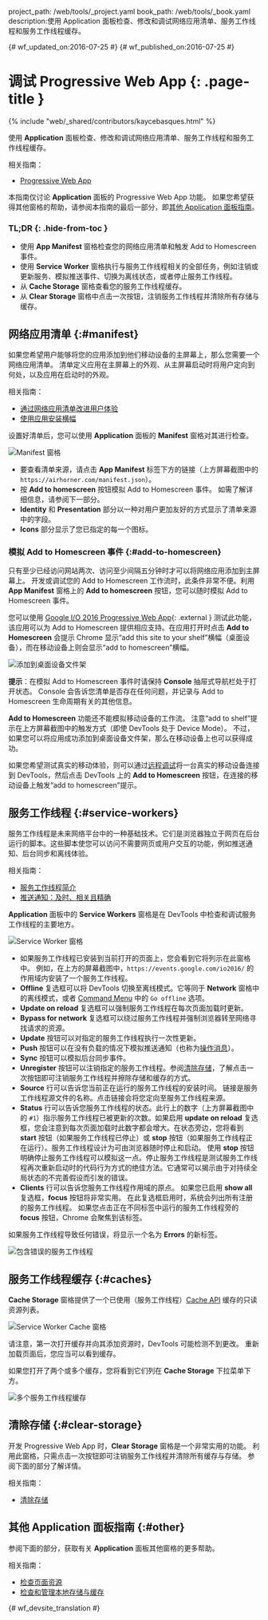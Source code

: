project_path: /web/tools/_project.yaml
book_path: /web/tools/_book.yaml
description:使用 Application 面板检查、修改和调试网络应用清单、服务工作线程和服务工作线程缓存。

{# wf_updated_on:2016-07-25 #}
{# wf_published_on:2016-07-25 #}

# 调试 Progressive Web App {: .page-title }

{% include "web/_shared/contributors/kaycebasques.html" %}

使用 <strong>Application</strong> 面板检查、修改和调试网络应用清单、服务工作线程和服务工作线程缓存。


相关指南： 

* [Progressive Web App](/web/progressive-web-apps)

本指南仅讨论 **Application** 面板的 Progressive Web App 功能。
如果您希望获得其他窗格的帮助，请参阅本指南的最后一部分，即[其他 Application 面板指南](#other)。




### TL;DR {: .hide-from-toc }
- 使用 <strong>App Manifest</strong> 窗格检查您的网络应用清单和触发 Add to Homescreen 事件。
- 使用 <strong>Service Worker</strong> 窗格执行与服务工作线程相关的全部任务，例如注销或更新服务、模拟推送事件、切换为离线状态，或者停止服务工作线程。
- 从 <strong>Cache Storage</strong> 窗格查看您的服务工作线程缓存。
- 从 <strong>Clear Storage</strong> 窗格中点击一次按钮，注销服务工作线程并清除所有存储与缓存。


## 网络应用清单 {:#manifest}

如果您希望用户能够将您的应用添加到他们移动设备的主屏幕上，那么您需要一个网络应用清单。
清单定义应用在主屏幕上的外观、从主屏幕启动时将用户定向到何处，以及应用在启动时的外观。



相关指南：

* [通过网络应用清单改进用户体验](/web/fundamentals/engage-and-retain/web-app-manifest)
* [使用应用安装横幅](/web/fundamentals/engage-and-retain/app-install-banners)


设置好清单后，您可以使用 **Application** 面板的 **Manifest** 窗格对其进行检查。


![Manifest 窗格][manifest]

* 要查看清单来源，请点击 **App Manifest** 标签下方的链接（上方屏幕截图中的 `https://airhorner.com/manifest.json`）。
* 按 **Add to homescreen** 按钮模拟 Add to Homescreen 事件。
如需了解详细信息，请参阅下一部分。
* **Identity** 和 **Presentation** 部分以一种对用户更加友好的方式显示了清单来源中的字段。
* **Icons** 部分显示了您已指定的每一个图标。

[manifest]: images/manifest.png

### 模拟 Add to Homescreen 事件 {:#add-to-homescreen}

只有至少已经访问网站两次、访问至少间隔五分钟时才可以将网络应用添加到主屏幕上。
开发或调试您的 Add to Homescreen 工作流时，此条件非常不便。利用 **App Manifest** 窗格上的 **Add to homescreen** 按钮，您可以随时模拟 Add to Homescreen 事件。




您可以使用 [Google I/O 2016 Progressive Web App](https://events.google.com/io2016/){: .external } 测试此功能，该应用可以为 Add to Homescreen 提供相应支持。在应用打开时点击 **Add to Homescreen** 会提示 Chrome 显示“add this site to your shelf”横幅（桌面设备），而在移动设备上则会显示“add to homescreen”横幅。



![添加到桌面设备文件架][shelf]

**提示**：在模拟 Add to Homescreen 事件时请保持 **Console** 抽屉式导航栏处于打开状态。
Console 会告诉您清单是否存在任何问题，并记录与 Add to Homescreen 生命周期有关的其他信息。


**Add to Homescreen** 功能还不能模拟移动设备的工作流。
注意“add to shelf”提示在上方屏幕截图中的触发方式（即使 DevTools 处于 Device Mode）。
不过，如果您可以将应用成功添加到桌面设备文件架，那么在移动设备上也可以获得成功。



如果您希望测试真实的移动体验，则可以通过[远程调试][remote debugging]将一台真实的移动设备连接到 DevTools，然后点击 DevTools 上的 **Add to Homescreen** 按钮，在连接的移动设备上触发“add to homescreen”提示。



[shelf]: images/io.png
[remote debugging]: /web/tools/chrome-devtools/debug/remote-debugging/remote-debugging

## 服务工作线程 {:#service-workers}

服务工作线程是未来网络平台中的一种基础技术。它们是浏览器独立于网页在后台运行的脚本。这些脚本使您可以访问不需要网页或用户交互的功能，例如推送通知、后台同步和离线体验。




相关指南：

* [服务工作线程简介](/web/fundamentals/primers/service-worker)
* [推送通知：及时、相关且精确](/web/fundamentals/engage-and-retain/push-notifications)


**Application** 面板中的 **Service Workers** 窗格是在 DevTools 中检查和调试服务工作线程的主要地方。


![Service Worker 窗格][sw]

* 如果服务工作线程已安装到当前打开的页面上，您会看到它将列示在此窗格中。
例如，在上方的屏幕截图中，`https://events.google.com/io2016/` 的作用域内安装了一个服务工作线程。
* **Offline** 复选框可以将 DevTools 切换至离线模式。它等同于 **Network** 窗格中的离线模式，或者 [Command Menu][cm] 中的 `Go offline` 选项。
* **Update on reload** 复选框可以强制服务工作线程在每次页面加载时更新。
* **Bypass for network** 复选框可以绕过服务工作线程并强制浏览器转至网络寻找请求的资源。
* **Update** 按钮可以对指定的服务工作线程执行一次性更新。
* **Push** 按钮可以在没有负载的情况下模拟推送通知（也称为[操作消息][tickle]）。
* **Sync** 按钮可以模拟后台同步事件。
* **Unregister** 按钮可以注销指定的服务工作线程。参阅[清除存储](#clear-storage)，了解点击一次按钮即可注销服务工作线程并擦除存储和缓存的方式。
* **Source** 行可以告诉您当前正在运行的服务工作线程的安装时间。
链接是服务工作线程源文件的名称。点击链接会将您定向至服务工作线程来源。
* **Status** 行可以告诉您服务工作线程的状态。此行上的数字（上方屏幕截图中的 `#1`）指示服务工作线程已被更新的次数。如果启用 **update on reload** 复选框，您会注意到每次页面加载时此数字都会增大。在状态旁边，您将看到 **start** 按钮（如果服务工作线程已停止）或 **stop** 按钮（如果服务工作线程正在运行）。服务工作线程设计为可由浏览器随时停止和启动。
使用 **stop** 按钮明确停止服务工作线程可以模拟这一点。停止服务工作线程是测试服务工作线程再次重新启动时的代码行为方式的绝佳方法。它通常可以揭示由于对持续全局状态的不完善假设而引发的错误。
* **Clients** 行可以告诉您服务工作线程作用域的原点。
如果您已启用 **show all** 复选框，**focus** 按钮将非常实用。
在此复选框启用时，系统会列出所有注册的服务工作线程。
如果您点击正在不同标签中运行的服务工作线程旁的 **focus** 按钮，Chrome 会聚焦到该标签。


如果服务工作线程导致任何错误，将显示一个名为 **Errors** 的新标签。


![包含错误的服务工作线程][errors]

[sw]: images/sw.png
[cm]: /web/tools/chrome-devtools/settings#command-menu
[tickle]: /web/fundamentals/engage-and-retain/push-notifications/sending-messages#ways-to-send
[errors]: images/sw-error.png

## 服务工作线程缓存 {:#caches}

**Cache Storage** 窗格提供了一个已使用（服务工作线程）[Cache API][sw-cache] 缓存的只读资源列表。


![Service Worker Cache 窗格][sw-cache-pane]

请注意，第一次打开缓存并向其添加资源时，DevTools 可能检测不到更改。
重新加载页面后，您应当可以看到缓存。

如果您打开了两个或多个缓存，您将看到它们列在 **Cache Storage** 下拉菜单下方。


![多个服务工作线程缓存][multiple-caches]

[sw-cache]: https://developer.mozilla.org/en-US/docs/Web/API/Cache
[sw-cache-pane]: images/sw-cache.png
[multiple-caches]: images/multiple-caches.png

## 清除存储 {:#clear-storage}

开发 Progressive Web App 时，**Clear Storage** 窗格是一个非常实用的功能。
利用此窗格，只需点击一次按钮即可注销服务工作线程并清除所有缓存与存储。
参阅下面的部分了解详情。


相关指南：

* [清除存储](/web/tools/chrome-devtools/iterate/manage-data/local-storage#clear-storage)


## 其他 Application 面板指南 {:#other}

参阅下面的部分，获取有关 **Application** 面板其他窗格的更多帮助。


相关指南：

* [检查页面资源](/web/tools/chrome-devtools/iterate/manage-data/page-resources)
* [检查和管理本地存储与缓存](/web/tools/chrome-devtools/iterate/manage-data/local-storage)



{# wf_devsite_translation #}
